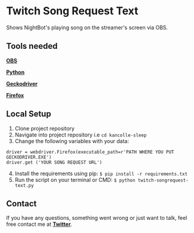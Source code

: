 # Twitch Song Request Text
Shows NightBot's playing song on the streamer's screen via OBS.

## Tools needed
[**OBS**](https://obsproject.com/pt-br)

[**Python**](https://www.python.org/)

[**Geckodriver**](https://heroku.com/)

[**Firefox**](https://www.mozilla.org)

## Local Setup

1. Clone project repository
2. Navigate into project repository i.e `cd kancolle-sleep`
3. Change the following variables with your data:
  ```
  driver = webdriver.Firefox(executable_path=r'PATH WHERE YOU PUT GECKODRIVER.EXE')
  driver.get ('YOUR SONG REQUEST URL')
  ```
 4. Install the requirements using pip: 
    `$ pip install -r requirements.txt`
  5. Run the script on your terminal or CMD: 
    `$ python twitch-songrequest-text.py`
    
## Contact

If you have any questions, something went wrong or just want to talk, feel free contact me at [**Twitter**](https://twitter.com/gabrigodes).
